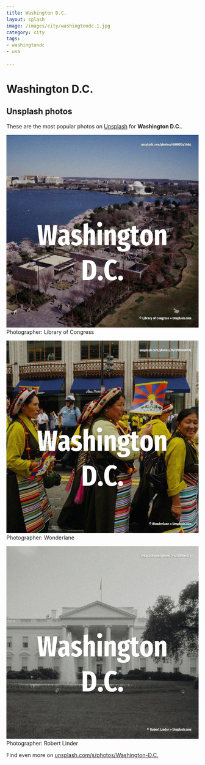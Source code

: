 ```yaml
---
title: Washington D.C.
layout: splash
image: /images/city/washingtondc.1.jpg
category: city
tags:
- washingtondc
- usa

---
```

# Washington D.C.

  

 
## Unsplash photos
These are the most popular photos on [Unsplash](https://unsplash.com) for **Washington D.C.**.
 
![Washington D.C.](/images/city/washingtondc.1.jpg)
Photographer:  Library of Congress
 
![Washington D.C.](/images/city/washingtondc.2.jpg)
Photographer:  Wonderlane
 
![Washington D.C.](/images/city/washingtondc.3.jpg)
Photographer:  Robert Linder
 
Find even more on [unsplash.com/s/photos/Washington-D.C.](https://unsplash.com/s/photos/Washington-D.C.)
 
